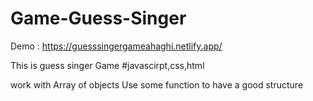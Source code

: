 # Game-Guess-Singer
Demo : https://guesssingergameahaghi.netlify.app/


This is guess singer Game
#javascirpt,css,html

work with Array of objects
Use some function to have a good structure
